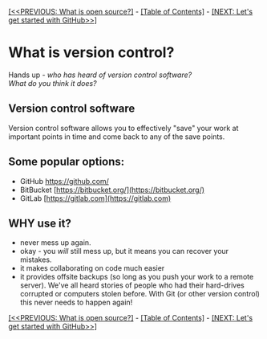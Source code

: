 [[<<PREVIOUS: What is open source?]](01-what-is-open-source) -
[[Table of Contents]](index) - [[NEXT: Let's get started with GitHub>>]](/practicalexercises/github/git-01-lets-get-started-with-github)

# What is version control?

  Hands up - _who has heard of version control software?_  
  _What do you think it does?_

## Version control software

Version control software allows you to effectively "save" your work at important
 points in time and come back to any of the save points.

## Some popular options:

- GitHub https://github.com/
- BitBucket [https://bitbucket.org/](https://bitbucket.org/)
- GitLab [https://gitlab.com](https://gitlab.com)

## WHY use it?

- never mess up again.
- okay - you _will_ still mess up, but it means you can recover your mistakes.
- it makes collaborating on code much easier
- it provides offsite backups (so long as you push your work to a remote server). We've all heard stories of people who had their hard-drives corrupted or computers stolen before. With Git (or other version control) this never needs to happen again!

[[<<PREVIOUS: What is open source?]](01-what-is-open-source) -
[[Table of Contents]](index) - [[NEXT: Let's get started with GitHub>>]](/practicalexercises/github/git-01-lets-get-started-with-github)
